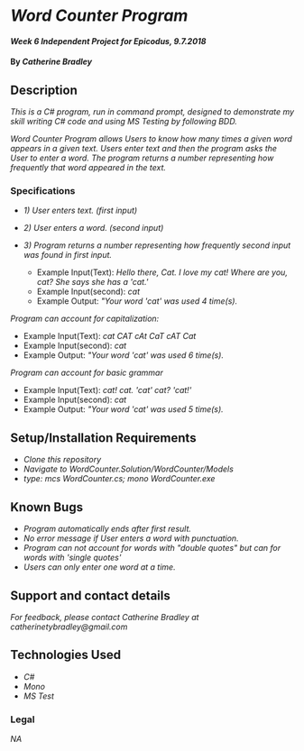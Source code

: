 # _Word Counter Program_

#### _Week 6 Independent Project for Epicodus, 9.7.2018_

#### By _**Catherine Bradley**_

## Description

_This is a C# program, run in command prompt, designed to demonstrate my skill writing C# code and using MS Testing by following BDD._

_Word Counter Program allows Users to know how many times a given word appears in a given text. Users enter text and then the program asks the User to enter a word. The program returns a number representing how frequently that word appeared in the text._

### Specifications

* _1) User enters text. (first input)_
* _2) User enters a word. (second input)_
* _3) Program returns a number representing how frequently second input was found in first input._

  * Example Input(Text): _Hello there, Cat. I love my cat! Where are you, cat? She says she has a 'cat.'_
  * Example Input(second): _cat_
  * Example Output: _"Your word 'cat' was used 4 time(s)._

_Program can account for capitalization:_
  * Example Input(Text): _cat CAT cAt CaT cAT Cat_
  * Example Input(second): _cat_
  * Example Output: _"Your word 'cat' was used 6 time(s)._

_Program can account for basic grammar_
  * Example Input(Text): _cat! cat. 'cat' cat? 'cat!'_
  * Example Input(second): _cat_
  * Example Output: _"Your word 'cat' was used 5 time(s)._

## Setup/Installation Requirements

* _Clone this repository_
* _Navigate to WordCounter.Solution/WordCounter/Models_
* _type: mcs WordCounter.cs; mono WordCounter.exe_

## Known Bugs

* _Program automatically ends after first result._
* _No error message if User enters a word with punctuation._
* _Program can not account for words with "double quotes" but can for words with 'single quotes'_
* _Users can only enter one word at a time._

## Support and contact details

_For feedback, please contact Catherine Bradley at catherinetybradley@gmail.com_

## Technologies Used

* _C#_
* _Mono_
* _MS Test_

### Legal

*NA*
